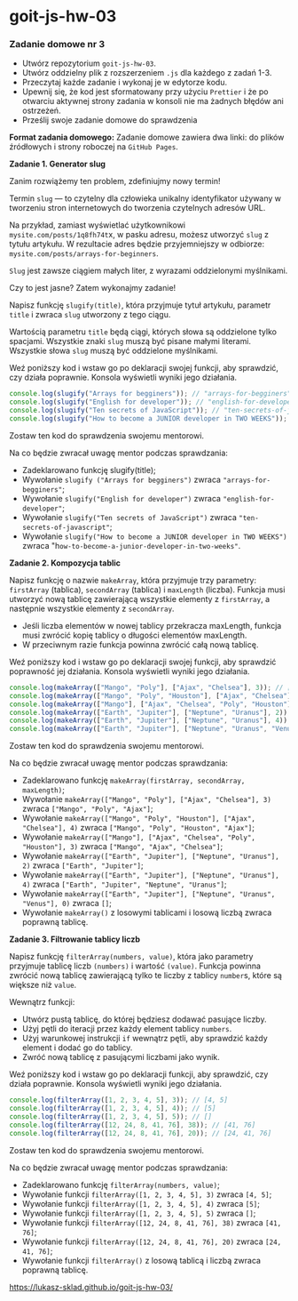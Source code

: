 # goit-js-hw-03
### Zadanie domowe nr 3

* Utwórz repozytorium `goit-js-hw-03`.
* Utwórz oddzielny plik z rozszerzeniem `.js` dla każdego z zadań 1-3.
* Przeczytaj każde zadanie i wykonaj je w edytorze kodu.
* Upewnij się, że kod jest sformatowany przy użyciu `Prettier` i że po otwarciu aktywnej strony zadania w konsoli nie ma żadnych błędów ani ostrzeżeń.
* Prześlij swoje zadanie domowe do sprawdzenia


__Format zadania domowego:__ Zadanie domowe zawiera dwa linki: do plików źródłowych i strony roboczej na `GitHub Pages`.



__Zadanie 1. Generator slug__



Zanim rozwiążemy ten problem, zdefiniujmy nowy termin!

Termin `slug` — to czytelny dla człowieka unikalny identyfikator używany w tworzeniu stron internetowych do tworzenia czytelnych adresów URL.



Na przykład, zamiast wyświetlać użytkownikowi `mysite.com/posts/1q8fh74t`x, w pasku adresu, możesz utworzyć `slug` z tytułu artykułu. W rezultacie adres będzie przyjemniejszy w odbiorze: `mysite.com/posts/arrays-for-beginners`.



`Slug` jest zawsze ciągiem małych liter, z wyrazami oddzielonymi myślnikami.

Czy to jest jasne? Zatem wykonajmy zadanie!



Napisz funkcję `slugify(title)`, która przyjmuje tytuł artykułu, parametr `title` i zwraca `slug` utworzony z tego ciągu.

Wartością parametru `title` będą ciągi, których słowa są oddzielone tylko spacjami.
Wszystkie znaki `slug` muszą być pisane małymi literami.
Wszystkie słowa `slug` muszą być oddzielone myślnikami.


Weź poniższy kod i wstaw go po deklaracji swojej funkcji, aby sprawdzić, czy działa poprawnie. Konsola wyświetli wyniki jego działania.
```javascript
console.log(slugify("Arrays for begginers")); // "arrays-for-begginers"
console.log(slugify("English for developer")); // "english-for-developer"
console.log(slugify("Ten secrets of JavaScript")); // "ten-secrets-of-javascript"
console.log(slugify("How to become a JUNIOR developer in TWO WEEKS")); // "how-to-become-a-junior-developer-in-two-weeks"
```


Zostaw ten kod do sprawdzenia swojemu mentorowi.

Na co będzie zwracał uwagę mentor podczas sprawdzania:

* Zadeklarowano funkcję slugify(title);
* Wywołanie `slugify ("Arrays for begginers")` zwraca `"arrays-for-begginers"`;
* Wywołanie `slugify("English for developer")` zwraca `"english-for-developer"`;
* Wywołanie `slugify("Ten secrets of JavaScript")` zwraca `"ten-secrets-of-javascript"`;
* Wywołanie `slugify("How to become a JUNIOR developer in TWO WEEKS")` zwraca "h`ow-to-become-a-junior-developer-in-two-weeks"`.


__Zadanie 2. Kompozycja tablic__



Napisz funkcję o nazwie `makeArray`, która przyjmuje trzy parametry: `firstArray` (tablica), `secondArray` (tablica) i `maxLength` (liczba). Funkcja musi utworzyć nową tablicę zawierającą wszystkie elementy z `firstArray`, a następnie wszystkie elementy z `secondArray`.



* Jeśli liczba elementów w nowej tablicy przekracza maxLength, funkcja musi zwrócić kopię tablicy o długości elementów maxLength.
* W przeciwnym razie funkcja powinna zwrócić całą nową tablicę.


Weź poniższy kod i wstaw go po deklaracji swojej funkcji, aby sprawdzić poprawność jej działania. Konsola wyświetli wyniki jego działania.
```javascript
console.log(makeArray(["Mango", "Poly"], ["Ajax", "Chelsea"], 3)); // ["Mango", "Poly", "Ajax"]
console.log(makeArray(["Mango", "Poly", "Houston"], ["Ajax", "Chelsea"], 4)); // ["Mango", "Poly", "Houston", "Ajax"]
console.log(makeArray(["Mango"], ["Ajax", "Chelsea", "Poly", "Houston"], 3)); // ["Mango", "Ajax", "Chelsea"]
console.log(makeArray(["Earth", "Jupiter"], ["Neptune", "Uranus"], 2)); // ["Earth", "Jupiter"]
console.log(makeArray(["Earth", "Jupiter"], ["Neptune", "Uranus"], 4)); // ["Earth", "Jupiter", "Neptune", "Uranus"]
console.log(makeArray(["Earth", "Jupiter"], ["Neptune", "Uranus", "Venus"], 0)); // []
```


Zostaw ten kod do sprawdzenia swojemu mentorowi.

Na co będzie zwracał uwagę mentor podczas sprawdzania:

* Zadeklarowano funkcję `makeArray(firstArray, secondArray, maxLength)`;
* Wywołanie `makeArray(["Mango", "Poly"], ["Ajax", "Chelsea"], 3)` zwraca `["Mango", "Poly", "Ajax"]`;
* Wywołanie `makeArray(["Mango", "Poly", "Houston"], ["Ajax", "Chelsea"], 4)` zwraca `["Mango", "Poly", "Houston", "Ajax"]`;
* Wywołanie `makeArray(["Mango"], ["Ajax", "Chelsea", "Poly", "Houston"], 3)` zwraca `["Mango", "Ajax", "Chelsea"]`;
* Wywołanie `makeArray(["Earth", "Jupiter"], ["Neptune", "Uranus"], 2)` zwraca `["Earth", "Jupiter"]`;
* Wywołanie `makeArray(["Earth", "Jupiter"], ["Neptune", "Uranus"], 4)` zwraca `["Earth", "Jupiter", "Neptune", "Uranus"]`;
* Wywołanie `makeArray(["Earth", "Jupiter"], ["Neptune", "Uranus", "Venus"], 0)` zwraca `[]`;
* Wywołanie `makeArray()` z losowymi tablicami i losową liczbą zwraca poprawną tablicę.


__Zadanie 3. Filtrowanie tablicy liczb__



Napisz funkcję `filterArray(numbers, value)`, która jako parametry przyjmuje tablicę liczb `(numbers)` i wartość `(value)`. Funkcja powinna zwrócić nową tablicę zawierającą tylko te liczby z tablicy `number`s, które są większe niż `value`.



Wewnątrz funkcji:

* Utwórz pustą tablicę, do której będziesz dodawać pasujące liczby.
* Użyj pętli do iteracji przez każdy element tablicy `numbers`.
* Użyj warunkowej instrukcji `if` wewnątrz pętli, aby sprawdzić każdy element i dodać go do tablicy.
* Zwróć nową tablicę z pasującymi liczbami jako wynik.


Weź poniższy kod i wstaw go po deklaracji funkcji, aby sprawdzić, czy działa poprawnie. Konsola wyświetli wyniki jego działania.


```javascript
console.log(filterArray([1, 2, 3, 4, 5], 3)); // [4, 5]
console.log(filterArray([1, 2, 3, 4, 5], 4)); // [5]
console.log(filterArray([1, 2, 3, 4, 5], 5)); // []
console.log(filterArray([12, 24, 8, 41, 76], 38)); // [41, 76]
console.log(filterArray([12, 24, 8, 41, 76], 20)); // [24, 41, 76]
```


Zostaw ten kod do sprawdzenia swojemu mentorowi.

Na co będzie zwracał uwagę mentor podczas sprawdzania:

* Zadeklarowano funkcję `filterArray(numbers, value)`;
* Wywołanie funkcji `filterArray([1, 2, 3, 4, 5], 3)` zwraca `[4, 5]`;
* Wywołanie funkcji `filterArray([1, 2, 3, 4, 5], 4)` zwraca `[5]`;
* Wywołanie funkcji `filterArray([1, 2, 3, 4, 5], 5)` zwraca `[]`;
* Wywołanie funkcji `filterArray([12, 24, 8, 41, 76], 38)` zwraca `[41, 76]`;
* Wywołanie funkcji `filterArray([12, 24, 8, 41, 76], 20)` zwraca `[24, 41, 76]`;
* Wywołanie funkcji `filterArray()` z losową tablicą i liczbą zwraca poprawną tablicę.

https://lukasz-sklad.github.io/goit-js-hw-03/